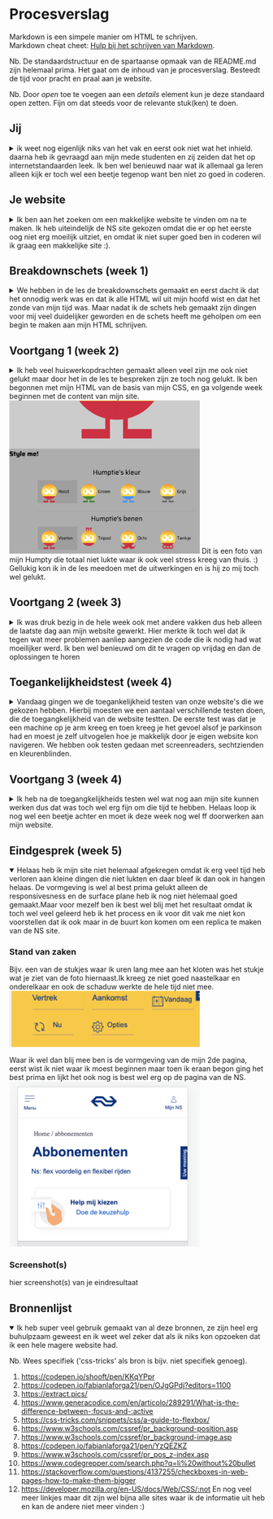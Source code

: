 # Procesverslag
Markdown is een simpele manier om HTML te schrijven.  
Markdown cheat cheet: [Hulp bij het schrijven van Markdown](https://github.com/adam-p/markdown-here/wiki/Markdown-Cheatsheet).

Nb. De standaardstructuur en de spartaanse opmaak van de README.md zijn helemaal prima. Het gaat om de inhoud van je procesverslag. Besteedt de tijd voor pracht en praal aan je website.

Nb. Door *open* toe te voegen aan een *details* element kun je deze standaard open zetten. Fijn om dat steeds voor de relevante stuk(ken) te doen.





## Jij

<details>
<summary>ik weet nog eigenlijk niks van het vak en eerst ook niet wat het inhield. daarna heb ik gevraagd aan mijn mede studenten en zij zeiden dat het op internetstandaarden leek. Ik ben wel benieuwd naar wat ik allemaal ga leren alleen kijk er toch wel een beetje tegenop want ben niet zo goed in coderen.</summary>

### Auteur:
Sanne 't Hooft (vervangen door jouw naam)

#### Je startniveau:
De blauwe piste

#### Je focus:
Helemaal responsive maar weet dit nog niet zeker want weet nog niet zo goed want ze allebei inhouden
 
</details>





## Je website

<details>
<summary>Ik ben aan het zoeken om een makkelijke website te vinden om na te maken. Ik heb uiteindelijk de NS site gekozen omdat die er op het eerste oog niet erg moeilijk uitziet, en omdat ik niet super goed ben in coderen wil ik graag een makkelijke site :).</summary>

### Je opdracht:
Ik ga de website van de NS maken.

#### Screenshot(s) van de eerste pagina (small screen): 
https://www.ns.nl/ 
<img src="images/Screenshot 2021-09-08 at 10.36.32.png" width="375px" alt="omschrijving van de pagina">

#### Screenshot(s) van de tweede pagina (small screen):
https://www.ns.nl/  
<img src="images/Screenshot 2021-09-08 at 10.34.10.png" width="375px" alt="omschrijving van de pagina">
 
</details>





## Breakdownschets (week 1)

<details>
<summary>We hebben in de les de breakdownschets gemaakt en eerst dacht ik dat het onnodig werk was en dat ik alle HTML wil uit mijn hoofd wist en dat het zonde van mijn tijd was. Maar nadat ik de schets heb gemaakt zijn dingen voor mij veel duidelijker geworden en de schets heeft me geholpen om een begin te maken aan mijn HTML schrijven.</summary>

### de hele pagina: 
<img src="images/FRONTED- DEVELOPMENT.png" width="375px" alt="breakdown van de hele pagina">

### dynamisch deel (bijv menu): 
<img src="images/FRONTED- DEVELOPMENT.png" width="375px" alt="breakdown van een dynamisch deel">

### wellicht nog een dynamisch deel (bijv filter): 


</details>





## Voortgang 1 (week 2)

<details>
<summary>Ik heb veel huiswerkopdrachten gemaakt alleen veel zijn me ook niet gelukt maar door het in de les te bespreken zijn ze toch nog gelukt. Ik ben begonnen met mijn HTML van de basis van mijn CSS, en ga volgende week beginnen met de content van mijn site.
 <img src="images/Screenshot 2021-09-17 at 11.27.58.png" width="375px" alt="breakdown van nog een dynamisch deel">
 Dit is een foto van mijn Humpty die totaal niet lukte waar ik ook veel stress kreeg van thuis. :)
 Gellukig kon ik in de les meedoen met de uitwerkingen en is hij zo mij toch wel gelukt.

 
 </summary>

### Stand van zaken
hier dit ging goed & dit was lastig (neem ook screenshots op van delen van je website en code)
Opzich alles wat ik tot nu toe hebt gemaakt was niet al te moeilijk, want heb alleen maar de basis van HTML en CSS gemaakt, straks als ik dieper in de stof ga en JS ga gebruiken gaat gebruiken gaan waarschijnlijk meer dingen fout :).


### Agenda voor meeting
samen met je groepje opstellen

| student 1 (ik)                     | student 2          | student 3    | student 4        |
| JS transformeren geleerd           | ---                | ---          | ---              |
| Iconen grootte maken                     | en dit             | en ik dit    | en dan ik dat    |
| Buttons echt laten werken          | dit als er tijd is | nog een punt | dit wil ik zeker |
| CSS schoner en leesbaarder maken    | ...                | ...          | ...              |


### Verslag van meeting
hier na afloop snel de uitkomsten van de meeting vastleggen

- Het eerste punt van wat ik heb meegenomen van de meeting was dat ik de opdracht niet goed snapte en de html moet kloppen en sommige buttons ook echt moeten werken en niet alleen maar een image zijn.
 
- Het tweeede punt is dat ik geleerd heb hoe ik de textje goed onder het icoontje te plaatsen zonder gebruik te maken van postition:fixed.
 
- Het derde punt van wat ik heb meegenomen is dat is mijn menu button ook echt moet laat transformeren als je erop klikt net zoals het in het echt zo is. Sanne had een hele codepen waar alle CSS en JS is staat om dat menu goed te laten tranformen wat toch wel heel erg handig is voor mij :).
 
- Ook heb ik meegenomen uit de meeting dat je alle lengtes in em moet zetten omdat je dan het goed mee kan schalen.

</details>





## Voortgang 2 (week 3)

<details>
<summary>Ik was druk bezig in de hele week ook met andere vakken dus heb alleen de laatste dag aan mijn website gewerkt. Hier merkte ik toch wel dat ik tegen wat meer problemen aanliep aangezien de code die ik nodig had wat moeilijker werd. Ik ben wel benieuwd om dit te vragen op vrijdag en dan de oplossingen te horen</summary>

### Stand van zaken
hier dit ging goed & dit was lastig (neem ook screenshots op van delen van je website en code)
 Wat dus fout ging op mijn website was dat ik 1 achtergrond foto niet goed in verhouding kreeg en ook niet lang genoeg. Ook had ik nog een vraag over hoe ik een stukje van mijn website moest doen en wat voor code ik daar voor nodig had
<img src="images/Screenshot 2021-09-23 at 14.17.18.png" width="375px" alt="foto van website waarbij foto niet goede height kreeg">

### Agenda voor meeting
samen met je groepje opstellen

Student 1 (ik):
 Wat voor code ik moest gebruiken voor een specifiek deel van mijn website en hoe ik een img meer height kon geven zonder dat de foto uit de verhouding ging.
 Student 2: Hoe je een header maakt en een hamburger menu en hoe je die 2 goed centreert.
 Student 3: Hoe je slideshows maakt met automatische transities.
 Student 4: wil meeluisteren met alles


### Verslag van meeting
hier na afloop snel de uitkomsten van de meeting vastleggen
 Deze week had ik een meeting met de student assistenten en die hebben mij ook goed geholpen met mijn vragen.

- Punt 1: Mijn vraag die ik had was hoe ik een img groter en kleiner moest maken en dat heb ik geleerd nu door hun.
- Punt 2: Ook hebben ze me geholpen om mijn HTML schoner te maken want ik wist niet dat als je een section gebruikt je ook verplicht bent om een h1 te gebruiken
- Punt 3: Ze hebben me geleerd om niet meer position fixed te gebruiken omdat dat soms onhandig is voor andere elementen eromheen.
- ...

</details>





## Toegankelijkheidstest (week 4)

<details >
<summary> Vandaag gingen we de toegankelijkheid testen van onze website's die we gekozen hebben. Hierbij moesten we een aantaal verschillende testen doen, die de toegangkelijkheid van de website testten. De eerste test was dat je een machine op je arm kreeg en toen kreeg je het gevoel alsof je parkinson had en moest je zelf uitvogelen hoe je makkelijk door je eigen website kon navigeren. We hebben ook testen gedaan met screenreaders, sechtzienden en kleurenblinden.</summary>

### Bevindingen
Lijst met je bevindingen die in de test naar voren kwamen:
 De enige test waar ik echt moeite mee had was de parkinson test want daar was het echt heel moeilijk om iets te kunnen typen . De muis besturen was wel moeilijk maar als ik me goed focusde lukte het ook wel. Maar wat ik dus het geleerd hiervan is dat je goed moet kunnen tabben tussen alle buttons en ook een duidelijk focus state moet hebben zodat de gebruiker weet waar diegene is.

#### Parkinson Test

 De bevinding die ik uit deze test heb gehaald is dat ik elke img ook een button moet geven zodat iemand met bijv. parkinson makkelijk door de website kan tabben, omdat dat bijna het enige is wat hun kunnen doen om een website echt makkelijk en goed te kunnen gebruiken.


#### Kleurenblind & Slecht ziende test
 
 Met deze test merkte ik eigenlijk heel weinig verschil. Waarschijnlijk komt dat ook omdat ik natuurlijk niet echt kleurenblind of slechtziend ben maar alleen alsof doe met de brillen op. Ik merkte wel dat het iets moeilijker was om bepaalde focus en active states te zien omdat dat natuurlijk kleine verschillen zijn. Dus misschien een bevinding die ik hieruit kan halen is dat ik de active state en andere states extra duidelijk maak voor de gebruiker zodat ook slechtziende en kleurenblinden de verschillen tussen states kunnen zien 



#### Screen reader Test
 
 Deze test snapte ik eerst niet maar uiteindelijk bleek hij toch wel handig te zijn. Ik heb geleerd wat bijv. alt betekent dat achter een element staat want daar keek ik nooit van op. Maar nu weet ik dus dat ik die goed moet invullen zodat de screenreaders het duidelijk voor kunnen lezen, dus dat was mijn bevinding uit deze test.




</details>





## Voortgang 3 (week 4)

<details>
<summary>Ik heb na de toegangkelijkheids testen wel wat nog aan mijn site kunnen werken dus dat was toch wel erg fijn om die tijd te hebben. Helaas loop ik nog wel een beetje achter en moet ik deze week nog wel ff doorwerken aan mijn website.</summary>

### Stand van zaken
Waar ik vooral vastliep deze week is hoe ik een bepaald stukje van mijn site moest coderen, omdat die er toch wel heel erg moeilijk uitzag, maar gelukkih hebben we op vrijdag weer gesprekken waar ik dit soort dingen kan vragen. <img src="images/Screenshot 2021-09-30 at 00.16.45.png" width="375px" alt="foto van website waarbij foto niet goede height kreeg">

### Agenda voor meeting
samen met je groepje opstellen

Student 1 (ik):
 Ik vroeg me af wat voor HTML & CSS ik kon gebruiken bij een bepaald stukje voor mijn website. Ook gebruikt mijn site een soort van lichte schaduw over een van de img heen en ik ben benieuwd hoe ik dat kan namaken.
 
 Student 2:


### Verslag van meeting
hier na afloop snel de uitkomsten van de meeting vastleggen

- Ik heb geleerd hoe ik een gloed maak over een foto, alleen helaas ging ik dit proberen en had ik niet de juiste vraag gesteld :(.
- Ook heb ik geleerd hoe je een background img gebruikt en hoe je die in een button doet want ik wist eerst niet hoe ik dit zou moeten doen.
- Ik heb geleerd hoe ik Grid ik de praktijd kan toepassen en hoe ik dit voor mijn NS site gebruik.
- ...

</details>




 
## Eindgesprek (week 5)

<details open>
<summary>Helaas heb ik mijn site niet helemaal afgekregen omdat ik erg veel tijd heb verloren aan kleine dingen die niet lukten en daar bleef ik dan ook in hangen helaas. De vormgeving is wel al best prima gelukt alleen de responsivesness en de surface plane heb ik nog niet helemaal goed gemaakt.Maar voor mezelf ben ik best wel blij met het resultaat omdat ik toch wel veel geleerd heb ik het process en ik voor dit vak me niet kon voorstellen dat ik ook maar in de buurt kon komen om een replica te maken van de NS site.</summary>

### Stand van zaken
Bijv. een van de stukjes waar ik uren lang mee aan het kloten was het stukje wat je ziet van de foto hiernaast.Ik kreeg ze niet goed naastelkaar en onderelkaar en ook de schaduw werkte de hele tijd niet mee. <img src="images/vertrekenaankomst.png" width="375px" alt="">
 
 Waar ik wel dan blij mee ben is de vormgeving van de mijn 2de pagina, eerst wist ik niet waar ik moest beginnen maar toen ik eraan begon ging het best prima en lijkt het ook nog is best wel erg op de pagina van de NS. <img src="images/2destie.png" width="375px" alt=""> 

### Screenshot(s)

hier screenshot(s) van je eindresultaat

</details>





## Bronnenlijst

<details open>
<summary>Ik heb super veel gebruik gemaakt van al deze bronnen, ze zijn heel erg buhulpzaam geweest en ik weet wel zeker dat als ik niks kon opzoeken dat ik een hele magere website had.</summary>

Nb. Wees specifiek ('css-tricks' als bron is bijv. niet specifiek genoeg).

1. https://codepen.io/shooft/pen/KKqYPpr
2. https://codepen.io/fabianlaforga21/pen/OJgGPdj?editors=1100
3. https://extract.pics/
4. https://www.generacodice.com/en/articolo/289291/What-is-the-difference-between-:focus-and-:active
5. https://css-tricks.com/snippets/css/a-guide-to-flexbox/
6. https://www.w3schools.com/cssref/pr_background-position.asp
7. https://www.w3schools.com/cssref/pr_background-image.asp
8. https://codepen.io/fabianlaforga21/pen/YzQEZKZ
9. https://www.w3schools.com/cssref/pr_pos_z-index.asp
10. https://www.codegrepper.com/search.php?q=li%20without%20bullet
11. https://stackoverflow.com/questions/4137255/checkboxes-in-web-pages-how-to-make-them-bigger
12. https://developer.mozilla.org/en-US/docs/Web/CSS/:not
 En nog veel meer linkjes maar dit zijn wel bijna alle sites waar ik de informatie uit heb en kan de andere niet meer vinden :)

</details>
